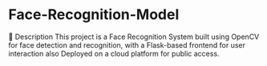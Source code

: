 # Face-Recognition-Model
📌 Description This project is a Face Recognition System built using OpenCV for face detection and recognition, with a Flask-based frontend for user interaction also Deployed on a cloud platform for public access.
